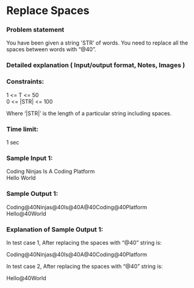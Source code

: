 <h1>Replace Spaces</h1>
<h3>Problem statement</h3>
You have been given a string 'STR' of words. You need to replace all the spaces between words with “@40”.

<h3>Detailed explanation ( Input/output format, Notes, Images )</h3>
<h3>Constraints:</h3>
1 <= T <= 50<br>
0 <= |STR| <= 100<br>

Where ‘|STR|’ is the length of a particular string including spaces.

<h3>Time limit:</h3> 1 sec
<h3>Sample Input 1:</h3>
Coding Ninjas Is A Coding Platform<br>
Hello World<br>
<h3>Sample Output 1:</h3>
Coding@40Ninjas@40Is@40A@40Coding@40Platform<br>
Hello@40World<br>
<h3>Explanation of Sample Output 1:</h3>
In test case 1, After replacing the spaces with “@40” string is: <br>

Coding@40Ninjas@40Is@40A@40Coding@40Platform<br>

In test case 2, After replacing the spaces with “@40” string is:<br> 

Hello@40World<br>
